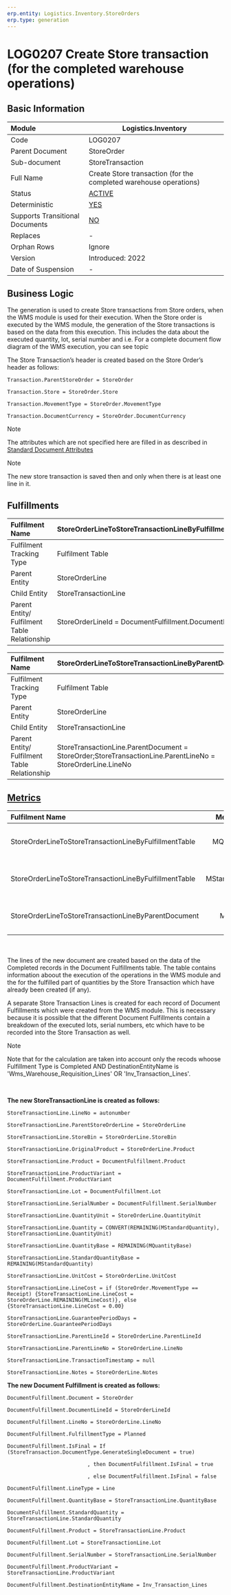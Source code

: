 ```yaml
---
erp.entity: Logistics.Inventory.StoreOrders
erp.type: generation
---
```


# LOG0207 Create Store transaction (for the completed warehouse operations)

## Basic Information

| Module                          | Logistics.Inventory                                               |
| :------------------------------ | ----------------------------------------------------------------- |
| Code                            | LOG0207                                                           |
| Parent Document                 | StoreOrder                                                        |
| Sub-document                    | StoreTransaction                                                  |
| Full Name                       | Create Store transaction (for the completed warehouse operations) |
| Status                          | [ACTIVE](xref:generation-procedures) |
| Deterministic                   | [YES](xref:document-generation-and-transitional-documents) |
| Supports Transitional Documents | [NO](xref:document-generation-and-transitional-documents) |
| Replaces                        | -                                                                 |
| Orphan Rows                     | Ignore                                                            |
| Version                         | Introduced: 2022                                                  |
| Date of Suspension              | -                                                                 |

## Business Logic

The generation is used to create Store transactions from Store orders, when the WMS module is used for their execution.
 When the Store order is executed by the WMS module, the generation of the Store transactions is based on the data from this execution. This includes the data about the executed quantity, lot, serial number and i.e. For a complete document flow diagram of the WMS execution, you can see topic


The Store Transaction’s header is created based on the Store Order’s header as follows:

```
Transaction.ParentStoreOrder = StoreOrder

Transaction.Store = StoreOrder.Store

Transaction.MovementType = StoreOrder.MovementType

Transaction.DocumentCurrency = StoreOrder.DocumentCurrency
```

> [!Note] 
> The attributes which are not specified here are filled in as described in [Standard Document Attributes](../reference/standard-document-attributes.md)

> [!Note] 
> The new store transaction is saved then and only when there is at least one line in it.

## Fulfillments

| Fulfilment Name                              | StoreOrderLineToStoreTransactionLineByFulfillmentTable        |
| :------------------------------------------- | ------------------------------------------------------------ |
| Fulfilment Tracking Type                     | Fulfilment Table                                             |
| Parent Entity                                | StoreOrderLine                                     |
| Child Entity                                 | StoreTransactionLine                                          |
| Parent Entity/ Fulfilment Table Relationship | StoreOrderLineId = DocumentFulfillment.DocumentLineId |


| Fulfilment Name                              | StoreOrderLineToStoreTransactionLineByParentDocument         |
| :------------------------------------------- | ------------------------------------------------------------ |
| Fulfilment Tracking Type                     | Fulfilment Table                                             |
| Parent Entity                                | StoreOrderLine                                     |
| Child Entity                                 | StoreTransactionLine                                          |
| Parent Entity/ Fulfilment Table Relationship | StoreTransactionLine.ParentDocument = StoreOrder;StoreTransactionLine.ParentLineNo = StoreOrderLine.LineNo |

## [Metrics](../reference/metrics.md)

| Fulfilment Name                              |  Metric Name  |                   Measurement Unit                   | Parent Value                              | Fulfilment Table Value           | New Record |
| :------------------------------------------- | :-----------: | :--------------------------------------------------: | :---------------------------------------- | :------------------------------- | :--------- |
| StoreOrderLineToStoreTransactionLineByFulfillmentTable | MQuantityBase | StoreOrderLine.Product.BaseMeasurementUnit | DocumentFulfillments(where 'FulfillmentType = Completed' AND 'DestinationEntityName = Wms_Warehouse_Requisition_Lines').QuantityBase | DocumentFulfillments(where 'FulfillmentType = Completed' AND 'DestinationEntityName = Inv_Transaction_Lines').QuantityBase | NO |
| StoreOrderLineToStoreTransactionLineByFulfillmentTable | MStandardQuantity | StoreOrderLine.Product.BaseMeasurementUnit |  DocumentFulfillments(where 'FulfillmentType = Completed' AND 'DestinationEntityName = Wms_Warehouse_Requisition_Lines').StandardQuantity | DocumentFulfillments(where 'FulfillmentType = Completed' AND 'DestinationEntityName = 'Inv_Transaction_Lines').StandardQuantity | YES |
| StoreOrderLineToStoreTransactionLineByParentDocument |       MLineCost       |        StoreOrder.DocumentCurrency         | StoreOrderLine.LineCost             | StoreTransactionLine.LineCost             | if (StoreOrder.MovementType== Receipt) {New Record = YES},else {New Record = NO} |

<br/><br/>
The lines of the new document are created based on the data of the Completed records in the Document Fulfillments table. The table contains information aboout the execution of the operations in the WMS module and the for the fulfilled part of quantities by the Store Transaction which have already been created (if any).

A separate Store Transaction Lines is created for each record of Document Fulfillments which were created from the WMS module. This is necessary because it is possible that the different Document Fulfillments contain a breakdown of the executed lots, serial numbers, etc which have to be recorded into the Store Transaction as well.

> [!Note]
> Note that for the calculation are taken into account only the recods whoose Fulfillment Type is Completed AND DestinationEntityName is 'Wms_Warehouse_Requisition_Lines' OR 'Inv_Transaction_Lines'.

<br/>

**The new StoreTransactionLine is created as follows:**

```
StoreTransactionLine.LineNo = autonumber

StoreTransactionLine.ParentStoreOrderLine = StoreOrderLine

StoreTransactionLine.StoreBin = StoreOrderLine.StoreBin

StoreTransactionLine.OriginalProduct = StoreOrderLine.Product

StoreTransactionLine.Product = DocumentFulfillment.Product

StoreTransactionLine.ProductVariant = DocumentFulfillment.ProductVariant

StoreTransactionLine.Lot = DocumentFulfillment.Lot

StoreTransactionLine.SerialNumber = DocumentFulfillment.SerialNumber

StoreTransactionLine.QuantityUnit = StoreOrderLine.QuantityUnit  

StoreTransactionLine.Quantity = CONVERT(REMAINING(MStandardQuantity), StoreTransactionLine.QuantityUnit)

StoreTransactionLine.QuantityBase = REMAINING(MQuantityBase)

StoreTransactionLine.StandardQuantityBase = REMAINING(MStandardQuantity)

StoreTransactionLine.UnitCost = StoreOrderLine.UnitCost

StoreTransactionLine.LineCost = if (StoreOrder.MovementType == Receipt) {StoreTransactionLine.LineCost = StoreOrderLine.REMAINING(MLineCost)}, else {StoreTransactionLine.LineCost = 0.00}

StoreTransactionLine.GuaranteePeriodDays = StoreOrderLine.GuaranteePeriodDays

StoreTransactionLine.ParentLineId = StoreOrderLine.ParentLineId

StoreTransactionLine.ParentLineNo = StoreOrderLine.LineNo

StoreTransactionLine.TransactionTimestamp = null

StoreTransactionLine.Notes = StoreOrderLine.Notes
```

**The new Document Fulfillment is created as follows:**

```
DocumentFulfillment.Document = StoreOrder

DocumentFulfillment.DocumentLineId = StoreOrderLineId

DocumentFulfillment.LineNo = StoreOrderLine.LineNo

DocumentFulfillment.FulfillmentType = Planned

DocumentFulfillment.IsFinal = If (StoreTransaction.DocumentType.GenerateSingleDocument = true)

                          , then DocumentFulfillment.IsFinal = true

                          , else DocumentFulfillment.IsFinal = false

DocumentFulfillment.LineType = Line

DocumentFulfillment.QuantityBase = StoreTransactionLine.QuantityBase

DocumentFulfillment.StandardQuantity = StoreTransactionLine.StandardQuantity

DocumentFulfillment.Product = StoreTransactionLine.Product

DocumentFulfillment.Lot = StoreTransactionLine.Lot

DocumentFulfillment.SerialNumber = StoreTransactionLine.SerialNumber

DocumentFulfillment.ProductVariant = StoreTransactionLine.ProductVariant

DocumentFulfillment.DestinationEntityName = Inv_Transaction_Lines

```
